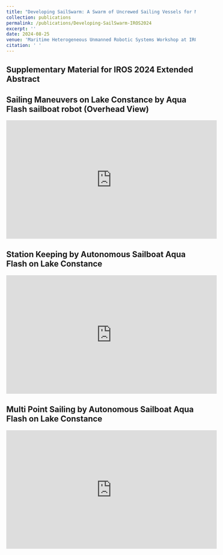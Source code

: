```yaml
---
title: "Developing SailSwarm: A Swarm of Uncrewed Sailing Vessels for Maritime Environments"
collection: publications
permalink: /publications/Developing-SailSwarm-IROS2024
excerpt: ''
date: 2024-08-25
venue: 'Maritime Heterogeneous Unmanned Robotic Systems Workshop at IROS 2024 (Submitted)'
citation: ' '
---
```


<h2 align="left">Supplementary Material for IROS 2024 Extended Abstract</h2>



<h2 align="left">Sailing Maneuvers on Lake Constance by Aqua Flash sailboat robot (Overhead View)</h2>
<iframe width="560" height="315" src="https://www.youtube.com/embed/yjFFYILRCSQ?si=Pz0TvsHbKzs8-sen" title="YouTube video player" frameborder="0" allow="accelerometer; autoplay; clipboard-write; encrypted-media; gyroscope; picture-in-picture; web-share" referrerpolicy="strict-origin-when-cross-origin" allowfullscreen></iframe>

<h2 align="left">Station Keeping by Autonomous Sailboat Aqua Flash on Lake Constance</h2>
<iframe width="560" height="315" src="https://www.youtube.com/embed/EpLK_BXpBp8?si=dgnVOCygEmNL5aUE" title="YouTube video player" frameborder="0" allow="accelerometer; autoplay; clipboard-write; encrypted-media; gyroscope; picture-in-picture; web-share" referrerpolicy="strict-origin-when-cross-origin" allowfullscreen></iframe>

<h2 align="left">Multi Point Sailing by Autonomous Sailboat Aqua Flash on Lake Constance</h2>
<iframe width="560" height="315" src="https://www.youtube.com/embed/9-f9NiJ3-8c?si=LvClfTgUXWtIeGZL" title="YouTube video player" frameborder="0" allow="accelerometer; autoplay; clipboard-write; encrypted-media; gyroscope; picture-in-picture; web-share" referrerpolicy="strict-origin-when-cross-origin" allowfullscreen></iframe>


